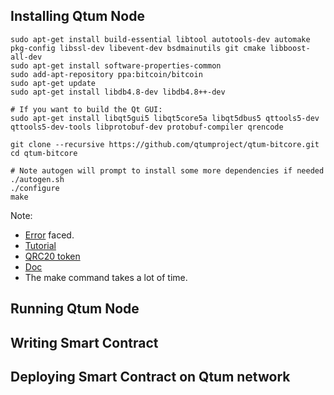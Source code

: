 ## Installing Qtum Node

```
sudo apt-get install build-essential libtool autotools-dev automake pkg-config libssl-dev libevent-dev bsdmainutils git cmake libboost-all-dev
sudo apt-get install software-properties-common
sudo add-apt-repository ppa:bitcoin/bitcoin
sudo apt-get update
sudo apt-get install libdb4.8-dev libdb4.8++-dev

# If you want to build the Qt GUI:
sudo apt-get install libqt5gui5 libqt5core5a libqt5dbus5 qttools5-dev qttools5-dev-tools libprotobuf-dev protobuf-compiler qrencode

git clone --recursive https://github.com/qtumproject/qtum-bitcore.git
cd qtum-bitcore

# Note autogen will prompt to install some more dependencies if needed
./autogen.sh
./configure
make 
```
Note: 
- [Error](https://github.com/qtumproject/qtum/issues/382) faced.
- [Tutorial](https://github.com/qtumproject/qtum-bitcore/tree/c919424e3b889652b0cffcf59068704252fbe671)
- [QRC20 token](https://docs.qtum.site/en/QRC20-Token-Introduce.html)
- [Doc](https://docs.qtum.site/en)
- The make command takes a lot of time.

## Running Qtum Node



## Writing Smart Contract


## Deploying Smart Contract on Qtum network

